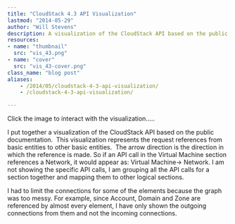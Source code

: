 ```yaml
---
title: "CloudStack 4.3 API Visualization"
lastmod: "2014-05-29"
author: "Will Stevens"
description: A visualization of the CloudStack API based on the public documentation represents the request references from basic entities to other basic entities. 
resources:
- name: "thumbnail"
  src: "vis_43.png"
- name: "cover"
  src: "vis_43-cover.png"
class_name: "blog post"
aliases:
    - /2014/05/cloudstack-4-3-api-visualization/
    - /cloudstack-4-3-api-visualization/

---
```


<p>Click the image to interact with the visualization…..</p>

<p>I put together a visualization of the CloudStack API based on the public documentation. &nbsp;This visualization represents the request references from basic entities to other basic entities. &nbsp;The arrow direction is the direction in which the reference is made. So if an API call in the Virtual Machine section references a Network, it would appear as: Virtual Machine-&gt; Network. I am not showing the specific API calls, I am grouping all the API calls for a section together and mapping them to other logical sections.</p>

<p>I had to limit the connections for some of the elements because the graph was too messy. For example, since Account, Domain and Zone are referenced by almost every element, I have only shown the outgoing connections from them and not the incoming connections.</p>